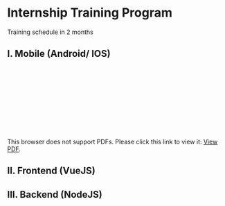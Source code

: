 # Internship Training Program
Training schedule in 2 months

## I. Mobile (Android/ IOS)
<object data="https://github.com/3C-Technology/Internship-Training-Program/blob/master/Mobile_Training_Program.pdf" type="application/pdf" width="700px" height="700px">
    <embed src="https://github.com/3C-Technology/Internship-Training-Program/blob/master/Mobile_Training_Program.pdf">
        <p>This browser does not support PDFs. Please click this link to view it: <a href="https://github.com/3C-Technology/Internship-Training-Program/blob/master/Mobile_Training_Program.pdf">View PDF</a>.</p>
    </embed>
</object>

## II. Frontend (VueJS)


## III. Backend (NodeJS)
